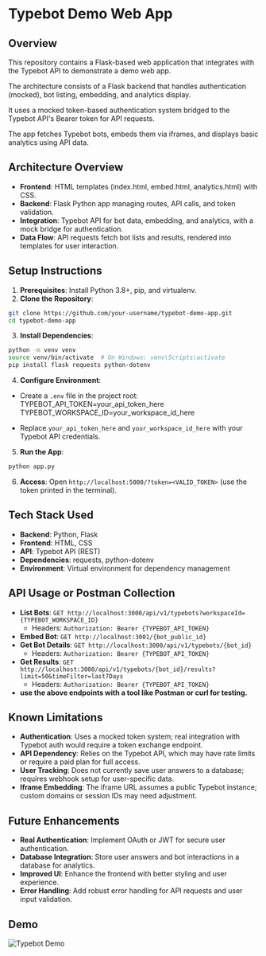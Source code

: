 # Typebot Demo Web App

## Overview
This repository contains a Flask-based web application that integrates with the Typebot API to demonstrate a demo web app. 

The architecture consists of a Flask backend that handles authentication (mocked), bot listing, embedding, and analytics display. 

It uses a mocked token-based authentication system bridged to the Typebot API's Bearer token for API requests. 

The app fetches Typebot bots, embeds them via iframes, and displays basic analytics using API data.

## Architecture Overview
- **Frontend**: HTML templates (index.html, embed.html, analytics.html) with CSS.
- **Backend**: Flask Python app managing routes, API calls, and token validation.
- **Integration**: Typebot API for bot data, embedding, and analytics, with a mock bridge for authentication.
- **Data Flow**: API requests fetch bot lists and results, rendered into templates for user interaction.

## Setup Instructions
1. **Prerequisites**: Install Python 3.8+, pip, and virtualenv.
2. **Clone the Repository**:
```bash
git clone https://github.com/your-username/typebot-demo-app.git
cd typebot-demo-app
```
3. **Install Dependencies**:
```bash
python -m venv venv
source venv/bin/activate  # On Windows: venv\Scripts\activate
pip install flask requests python-dotenv
```
4. **Configure Environment**:
- Create a `.env` file in the project root:
TYPEBOT_API_TOKEN=your_api_token_here
TYPEBOT_WORKSPACE_ID=your_workspace_id_here

- Replace `your_api_token_here` and `your_workspace_id_here` with your Typebot API credentials.
5. **Run the App**:
```bash
python app.py
```

6. **Access**: Open `http://localhost:5000/?token=<VALID_TOKEN>` (use the token printed in the terminal).

## Tech Stack Used
- **Backend**: Python, Flask
- **Frontend**: HTML, CSS
- **API**: Typebot API (REST)
- **Dependencies**: requests, python-dotenv
- **Environment**: Virtual environment for dependency management

## API Usage or Postman Collection
- **List Bots**: `GET http://localhost:3000/api/v1/typebots?workspaceId={TYPEBOT_WORKSPACE_ID}`
    - Headers: `Authorization: Bearer {TYPEBOT_API_TOKEN}`
- **Embed Bot**: `GET http://localhost:3001/{bot_public_id}`
- **Get Bot Details**: `GET http://localhost:3000/api/v1/typebots/{bot_id}`
    - Headers: `Authorization: Bearer {TYPEBOT_API_TOKEN}`
- **Get Results**: `GET http://localhost:3000/api/v1/typebots/{bot_id}/results?limit=50&timeFilter=last7Days`
    - Headers: `Authorization: Bearer {TYPEBOT_API_TOKEN}`
- **use the above endpoints with a tool like Postman or curl for testing.**

## Known Limitations
- **Authentication**: Uses a mocked token system; real integration with Typebot auth would require a token exchange endpoint.
- **API Dependency**: Relies on the Typebot API, which may have rate limits or require a paid plan for full access.
- **User Tracking**: Does not currently save user answers to a database; requires webhook setup for user-specific data.
- **Iframe Embedding**: The iframe URL assumes a public Typebot instance; custom domains or session IDs may need adjustment.


## Future Enhancements
- **Real Authentication**: Implement OAuth or JWT for secure user authentication.
- **Database Integration**: Store user answers and bot interactions in a database for analytics.
- **Improved UI**: Enhance the frontend with better styling and user experience.
- **Error Handling**: Add robust error handling for API requests and user input validation.

## Demo
![Typebot Demo](./demo/demo.gif)